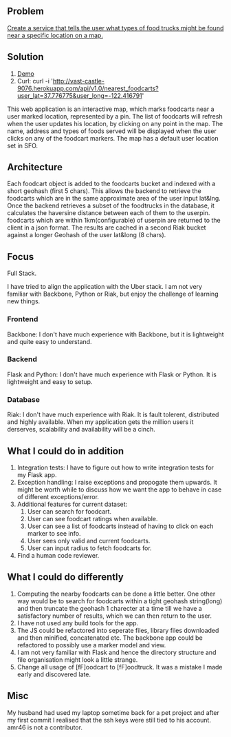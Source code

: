 Problem
--------
[Create a service that tells the user what types of food trucks might be found near a specific location on a map.](https://github.com/uber/coding-challenge-tools/blob/master/coding_challenge.md)

Solution
---------
1. [Demo](http://uber.foodcarts.com.s3-website-us-east-1.amazonaws.com/)
2. Curl: curl -i 'http://vast-castle-9076.herokuapp.com/api/v1.0/nearest_foodcarts?user_lat=37.776775&user_long=-122.416791'

This web application is an interactive map, which marks foodcarts near a user marked location, represented by a pin.
The list of foodcarts will refresh when the user updates his location, by clicking on any point in the map.
The name, address and types of foods served will be displayed when the user clicks on any of the foodcart markers.
The map has a default user location set in SFO.

Architecture
-------------
Each foodcart object is added to the foodcarts bucket and indexed with a short geohash (first 5 chars).
This allows the backend to retrieve the foodcarts which are in the same approximate area of the user input lat&lng.
Once the backend retrieves a subset of the foodtrucks in the database, 
  it calculates the haversine distance between each of them to the userpin.
foodcarts which are within 1km(configurable) of userpin are returned to the client in a json format.
The results are cached in a second Riak bucket against a longer Geohash of the user lat&long (8 chars).

Focus
------
Full Stack.

I have tried to align the application with the Uber stack. I am not very familiar with Backbone, Python or Riak, but
enjoy the challenge of learning new things.

### Frontend
Backbone: I don't have much experience with Backbone,
but it is lightweight and quite easy to understand.

### Backend
Flask and Python: I don't have much experience with Flask or Python.
It is lightweight and easy to setup.

### Database
Riak: I don't have much experience with Riak.
It is fault tolerent, distributed and highly available. When my application gets the million users it derserves,
scalability and availability will be a cinch.

What I could do in addition
----------------------------
1. Integration tests: I have to figure out how to write integration tests for my Flask app. 
2. Exception handling: I raise exceptions and propogate them upwards. It might be worth while to discuss how we want the
     app to behave in case of different exceptions/error.
3. Additional features for current dataset:
     1. User can search for foodcart.
     2. User can see foodcart ratings when available.
     3. User can see a list of foodcarts instead of having to click on each marker to see info.
     4. User sees only valid and current foodcarts.
     5. User can input radius to fetch foodcarts for.
4. Find a human code reviewer.

What I could do differently
----------------------------
1. Computing the nearby foodcarts can be done a little better. One other way would be to search for foodcarts within    a tight geohash string(long) and then truncate the geohash 1 charecter at a time till we have a satisfactory
   number of results, which we can then return to the user.
2. I have not used any build tools for the app. 
3. The JS could be refactored into seperate files, library files downloaded and then minified, concatenated etc.
   The backbone app could be refactored to possibly use a marker model and view.
4. I am not very familiar with Flask and hence the directory structure and file organisation might
   look a little strange.
5. Change all usage of [fF]oodcart to [fF]oodtruck. It was a mistake I made early and discovered late.

Misc
-----
My husband had used my laptop sometime back for a pet project and after my first commit I realised that the ssh keys
were still tied to his account.
amr46 is not a contributor.
